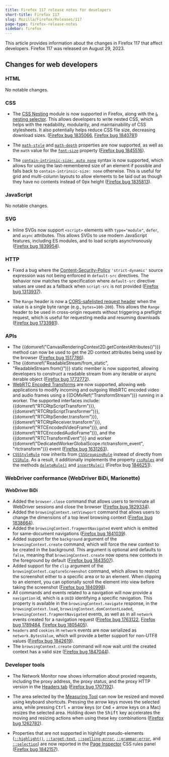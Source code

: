 ```yaml
---
title: Firefox 117 release notes for developers
short-title: Firefox 117
slug: Mozilla/Firefox/Releases/117
page-type: firefox-release-notes
sidebar: firefox
---
```


This article provides information about the changes in Firefox 117 that affect developers. Firefox 117 was released on August 29, 2023.

## Changes for web developers

### HTML

No notable changes.

### CSS

- The [CSS Nesting](/en-US/docs/Web/CSS/CSS_nesting) module is now supported in Firefox, along with the [`&` nesting selector](/en-US/docs/Web/CSS/Reference/Selectors/Nesting_selector). This allows developers to write nested CSS, which helps with the readability, modularity, and maintainability of CSS stylesheets. It also potentially helps reduce CSS file size, decreasing download sizes. ([Firefox bug 1835066](https://bugzil.la/1835066), [Firefox bug 1840781](https://bugzil.la/1840781))

- The [`math-style`](/en-US/docs/Web/CSS/Reference/Properties/math-style) and [`math-depth`](/en-US/docs/Web/CSS/Reference/Properties/math-depth) properties are now supported, as well as the `math` value for the [`font-size`](/en-US/docs/Web/CSS/Reference/Properties/font-size#values) property ([Firefox bug 1845516](https://bugzil.la/1845516)).

- The [`contain-intrinsic-size: auto none`](/en-US/docs/Web/CSS/Reference/Properties/contain-intrinsic-size) syntax is now supported, which allows for using the last-remembered size of an element if possible and falls back to `contain-intrinsic-size: none` otherwise.
  This is useful for grid and multi-column layouts to allow elements to be laid out as though they have no contents instead of 0px height ([Firefox bug 1835813](https://bugzil.la/1835813)).

### JavaScript

No notable changes.

### SVG

- Inline SVGs now support `<script>` elements with `type="module"`, `defer`, and `async` attributes.
  This allows SVGs to use modern JavaScript features, including ES modules, and to load scripts asynchronously ([Firefox bug 1839954](https://bugzil.la/1839954)).

### HTTP

- Fixed a bug where the [Content-Security-Policy](/en-US/docs/Web/HTTP/Guides/CSP) `'strict-dynamic'` source expression was not being enforced in `default-src` directives.
  The behavior now matches the specification where `default-src` directive values are used as a fallback when `script-src` is not provided ([Firefox bug 1313937](https://bugzil.la/1313937)).

- The `Range` header is now a [CORS-safelisted request header](/en-US/docs/Glossary/CORS-safelisted_request_header) when the value is a single byte range (e.g., `bytes=100-200`).
  This allows the `Range` header to be used in cross-origin requests without triggering a preflight request, which is useful for requesting media and resuming downloads ([Firefox bug 1733981](https://bugzil.la/1733981)).

### APIs

- The {{domxref("CanvasRenderingContext2D.getContextAttributes()")}} method can now be used to get the 2D context attributes being used by the browser ([Firefox bug 1517786](https://bugzil.la/1517786)).
- The {{domxref("ReadableStream/from_static", "ReadableStream.from()")}} static member is now supported, allowing developers to construct a readable stream from any iterable or async iterable object ([Firefox bug 1772772](https://bugzil.la/1772772)).
- [WebRTC Encoded Transforms](/en-US/docs/Web/API/WebRTC_API/Using_Encoded_Transforms) are now supported, allowing web applications to modify incoming and outgoing WebRTC encoded video and audio frames using a {{DOMxRef("TransformStream")}} running in a worker.
  The supported interfaces include: {{domxref("RTCRtpScriptTransform")}}, {{domxref("RTCRtpScriptTransformer")}}, {{domxref("RTCRtpSender.transform")}}, {{domxref("RTCRtpReceiver.transform")}}, {{domxref("RTCEncodedVideoFrame")}}, and {{domxref("RTCEncodedAudioFrame")}}, and the {{domxref("RTCTransformEvent")}} and worker {{domxref("DedicatedWorkerGlobalScope.rtctransform_event", "rtctransform")}} event ([Firefox bug 1631263](https://bugzil.la/1631263)).
- [`CSSStyleRule`](/en-US/docs/Web/API/CSSStyleRule) now inherits from [`CSSGroupingRule`](/en-US/docs/Web/API/CSSGroupingRule) instead of directly from [`CSSRule`](/en-US/docs/Web/API/CSSRule). As a result, it additionally implements the property [`cssRules`](/en-US/docs/Web/API/CSSGroupingRule/cssRules) and the methods [`deleteRule()`](/en-US/docs/Web/API/CSSGroupingRule/cssRules) and [`insertRule()`](/en-US/docs/Web/API/CSSGroupingRule/insertRule) (Firefox bug [1846251](https://bugzil.la/1846251)).

### WebDriver conformance (WebDriver BiDi, Marionette)

#### WebDriver BiDi

- Added the `browser.close` command that allows users to terminate all WebDriver sessions and close the browser ([Firefox bug 1829334](https://bugzil.la/1829334)).
- Added the `browsingContext.setViewport` command that allows users to change the dimensions of a top level browsing context ([Firefox bug 1838664](https://bugzil.la/1838664)).
- Added the `browsingContext.fragmentNavigated` event which is emitted for same-document navigations ([Firefox bug 1841039](https://bugzil.la/1841039)).
- Added support for the `background` argument of the `browsingContext.create` command, which will force the new context to be created in the background. This argument is optional and defaults to `false`, meaning that `browsingContext.create` now opens new contexts in the foreground by default ([Firefox bug 1843507](https://bugzil.la/1843507)).
- Added support for the `clip` argument of the `browsingContext.captureScreenshot` command, which allows to restrict the screenshot either to a specific area or to an element. When clipping to an element, you can optionally scroll the element into view before taking the screenshot ([Firefox bug 1840998](https://bugzil.la/1840998)).
- All commands and events related to a navigation will now provide a `navigation` id, which is a `UUID` identifying a specific navigation. This property is available in the `browsingContext.navigate` response, in the `browsingContext.load`, `browsingContext.domContentLoaded`, `browsingContext.fragmentNavigated` events, as well as in all `network` events created for a navigation request ([Firefox bug 1763122](https://bugzil.la/1763122), [Firefox bug 1789484](https://bugzil.la/1789484), [Firefox bug 1805405](https://bugzil.la/1805405)).
- `headers` and `cookies` in `network` events are now serialized as `network.BytesValue`, which will provide a better support for non-UTF8 values ([Firefox bug 1842619](https://bugzil.la/1842619)).
- The `browsingContext.create` command will now wait until the created context has a valid size ([Firefox bug 1847044](https://bugzil.la/1847044)).

### Developer tools

- The Network Monitor now shows information about proxied requests, including the proxy address, the proxy status, and the proxy HTTP version in the [Headers tab](https://firefox-source-docs.mozilla.org/devtools-user/network_monitor/request_details/index.html) ([Firefox bug 1707192](https://bugzil.la/1707192)).

- The area selected by the [Measuring Tool](https://firefox-source-docs.mozilla.org/devtools-user/measure_a_portion_of_the_page/index.html) can now be resized and moved using keyboard shortcuts.
  Pressing the arrow keys moves the selected area, while pressing <kbd>Ctrl</kbd> + arrow keys (or <kbd>Cmd</kbd> + arrow keys on a Mac) resizes the selected area.
  Holding down the <kbd>Shift</kbd> key accelerates the moving and resizing actions when using these key combinations ([Firefox bug 1262782](https://bugzil.la/1262782)).

- Properties that are not supported in highlight pseudo-elements ([`::highlight()`](/en-US/docs/Web/CSS/::highlight), [`::target-text`](/en-US/docs/Web/CSS/::target-text), [`::spelling-error`](/en-US/docs/Web/CSS/::spelling-error), [`::grammar-error`](/en-US/docs/Web/CSS/::grammar-error), and [`::selection`](/en-US/docs/Web/CSS/::selection)) are now reported in the [Page Inspector](https://firefox-source-docs.mozilla.org/devtools-user/#page-inspector) CSS rules panel ([Firefox bug 1842157](https://bugzil.la/1842157)).
